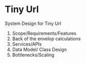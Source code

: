 # Tiny Url

System Design for Tiny Url

1. Scope/Requirements/Features
2. Back of the envelop calculations
3. Services/APIs
4. Data Model/ Class Design
5. Bottlenecks/Scaling
